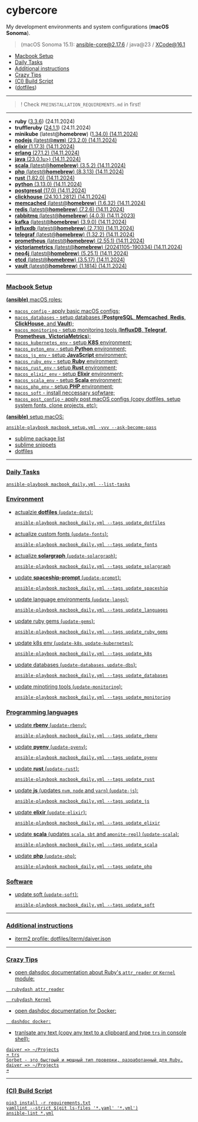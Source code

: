 # cybercore

My development environments and system configurations (**macOS Sonoma**).

> (macOS Sonoma 15.1): ansible-core@2.17.6 / java@23 / XCode@16.1

- [Macbook Setup](#macbook-setup)
- [Daily Tasks](#daily-tasks)
- [Additional instructions](#additional-instructions)
- [Crazy Tips](#crazy-tips)
- [(CI) Build Script](#ci-build-script)
- ([dotfiles](dotfiles))

---

> ! Check `PREINSTALLATION_REQUIREMENTS.md` in first!

---

- **ruby** (<u>3.3.6</u>) (24.11.2024)
- **truffleruby** (<u>24.1.1</u>) (24.11.2024)
- **minikube** (latest@**homebrew**) (<u>1.34.0) (14.11.2024)
- **nodejs** (latest@**nvm**) (<u>23.2.0</u>) (14.11.2024)
- **elixir** (<u>1.17.3</u>) (14.11.2024)
- **erlang** (<u>27.1.2)</u> (14.11.2024)
- **java** (<u>23.0.1</u>u>) (14.11.2024)
- **scala** (latest@**homebrew**) (<u>3.5.2</u>) (14.11.2024)
- **php** (latest@**homebrew**) (<u>8.3.13</u>) (14.11.2024)
- **rust** (<u>1.82.0</u>) (14.11.2024)
- **python** (<u>3.13.0</u>) (14.11.2024)
- **postgresql** (<u>17.0</u>) (14.11.2024)
- **clickhouse** (<u>24.10.1.2812</u>) (14.11.2024)
- **memcached** (latest@**homebrew**) (<u>1.6.32</u>) (14.11.2024)
- **redis** (latest@**homebrew**) (<u>7.2.6</u>) (14.11.2024)
- **rabbitmq** (latest@**homebrew**) (<u>4.0.3</u>) (14.11.2023)
- **kafka** (latest@**homebrew**) (<u>3.9.0</u>) (14.11.2024)
- **influxdb** (latest@**homebrew**) (<u>2.7.10</u>) (14.11.2024)
- **telegraf** (latest@**homebrew**) (<u>1.32.2</u>) (14.11.2024)
- **prometheus** (latest@**homebrew**) (<u>2.55.1</u>) (14.11.2024)
- **victoriametrics** (latest@**homebrew**) (<u>20241105-190334</u>) (14.11.2024)
- **neo4j** (latest@**homebrew**) (<u>5.25.1</u>) (14.11.2024)
- **etcd** (latest@**homebrew**) (<u>3.5.17</u>) (14.11.2024)
- **vault** (latest@**homebrew**) (<u>1.1814</u>) (14.11.2024)

---

### Macbook Setup

**(ansible)** macOS roles:
  - `macos_config` - apply basic macOS configs;
  - `macos_databases` - setup databases (**PostgreSQL**, **Memcached**, **Redis**, **ClickHouse**, and **Vault**);
  - `macos_monitoring` - setup monitoring tools (**InfluxDB**, **Telegraf**, **Prometheus**, **VictoriaMetrics**);
  - `macos_kubernetes_env` - setup **K8S** environment;
  - `macos_pyton_env` - setup **Python** environment;
  - `macos_js_env` - setup **JavaScript** environment;
  - `macos_ruby_env` - setup **Ruby** environment;
  - `macos_rust_env` - setup **Rust** environment;
  - `macos_elixir_env` - setup **Elixir** environment;
  - `macos_scala_env` - setup **Scala** environment;
  - `macos_php_env` - setup **PHP** environment;
  - `macos_soft` - install neccessary sofwtare;
  - `macos_post_config` - apply post macOS configs (copy dotfiles, setup system fonts, clone projects, etc);

**(ansible)** setup macOS:
```shell
ansible-playbook macbook_setup.yml -vvv --ask-become-pass
```

- [sublime package list](dotfiles/sublime/packages.md)
- [sublime snippets](dotfiles/sublime/snippets.md)
- [dotfiles](dotfiles)

---

### Daily Tasks

```shell
ansible-playbook macbook_daily.yml --list-tasks
```

### Environment

- actualzie **dotfiles** (`update-dots`):
  ```shell
  ansible-playbook macbook_daily.yml --tags update_dotfiles
  ````
- actualize custom fonts (`update-fonts`):
  ```shell
  ansible-playbook macbook_daily.yml --tags update_fonts
  ```
- actualize **solargraph** (`update-solargraph`):
  ```shell
  ansible-playbook macbook_daily.yml --tags update_solargraph
  ```
- update **spaceship-prompt** (`update-prompt`):
  ```shell
  ansible-playbook macbook_daily.yml --tags update_spaceship
  ```
- update language environments (`update-langs`):
  ```shell
  ansible-playbook macbook_daily.yml --tags update_languages
  ```
- update ruby gems (`update-gems`):
  ```shell
  ansible-playbook macbook_daily.yml --tags update_ruby_gems
  ```
- update k8s env (`update-k8s`, `update-kubernetes`):
  ```shell
  ansible-playbook macbook_daily.yml --tags update_k8s
  ```
- update databases (`update-databases`, `update-dbs`):
  ```shell
  ansible-playbook macbook_daily.yml --tags update_databases
  ```
- update minotiring tools (`update-monitoring`):
  ```shell
  ansible-playbook macbook_daily.yml --tags update_monitoring
  ```

### Programming languages

- update **rbenv** (`update-rbenv`):
  ```shell
  ansible-playbook macbook_daily.yml --tags update_rbenv
  ```
- update **pyenv** (`update-pyenv`):
  ```shell
  ansible-playbook macbook_daily.yml --tags update_pyenv
  ```
- update **rust** (`update-rust`):
  ```shell
  ansible-playbook macbook_daily.yml --tags update_rust
  ```
- update **js** (updates `nvm`, `node` and `yarn`) (`update-js`):
  ```shell
  ansible-playbook macbook_daily.yml --tags update_js
  ```
- update **elixir** (`update-elixir`):
  ```shell
  ansible-playbook macbook_daily.yml --tags update_elixir
  ```
- update **scala** (updates `scala`, `sbt` and `amonite-repl`) (`update-scala`):
  ```shell
  ansible-playbook macbook_daily.yml --tags update_scala
  ```
- update **php** (`update-php`):
  ```shell
  ansible-playbook macbook_daily.yml --tags update_php
  ```

### Software

- update soft (`update-soft`):
  ```shell
  ansible-playbook macbook_daily.yml --tags update_soft
  ```

---

### Additional instructions

- iterm2 profile: [dotfiles/iterm/daiver.json](dotfiles/iterm/daiver.json)

---

### Crazy Tips

- open dahsdoc documentation about Ruby's `attr_reader` or `Kernel` module:
```shell
  rubydash attr_reader
```
```shell
  rubydash Kernel
```

- open dashdoc documentation for Docker:
```shell
  dashdoc docker:
```

- tranlsate any text (copy any text to a clipboard and type `trs` in console shell):
```shell
daiver => ~/Projects
➜ trs
Sorbet - это быстрый и мощный тип проверки, разработанный для Ruby.
daiver => ~/Projects
➜
 ```

---

### (CI) Build Script

```shell
pip3 install -r requirements.txt
yamllint --strict $(git ls-files '*.yaml' '*.yml')
ansible-lint *.yml
```
